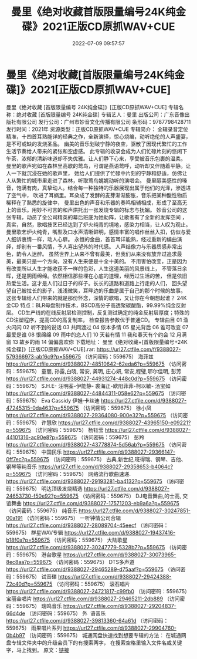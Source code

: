 ﻿---
title: 曼里《绝对收藏首版限量编号24K纯金碟》2021正版CD原抓WAV+CUE
date: 2022-07-09 09:57:57
categories: 新碟专辑、稀有等精品
tags: 华语中文
---
# 曼里《绝对收藏[首版限量编号24K纯金碟]》2021[正版CD原抓WAV+CUE]

曼里《绝对收藏 [首版限量编号
24K纯金碟]》[正版CD原抓WAV+CUE]
专辑名称：绝对收藏 [首版限量编号
24K纯金碟]
专辑艺人：曼里
出版公司：广东音像出版社有限公司
发行公司：广州市妙音文化传播有限公司
条形码：9787798428711
发行时间：2021年
资源类型：正版CD原抓WAV+CUE
专辑简介：
全辑录音定位精准，十四首耳熟能详的经典之作，全新演绎，惊心烧编，动听绝伦的人声盛宴，是不可或缺的发烧圣品。
幽美的音乐划破宁静的夜空，驱散了因现代繁忙的工作生活节奏给人带来的紧张和空虚感。
此专辑的收录会成为人们忙碌片刻的悠闲下午茶，浓郁的清新味道却不失优雅。让人们静下心来，享受被音乐包裹的温柔。
曼里的歌声宛如在森林里高歌的莺鸟，可谓是燕语莺呼，动听却又伴随着平静。让人一下就沉浸在她的歌声里，
她给人们提供了忙碌中片刻的宁静和舒适，仿佛让人从繁忙的城市里走进了森林，听取莺鸟娓娓动听的演唱会。
曼里醇美感性的嗓音，饱满有肉，真挚动人。结合每一种独特的乐器展现出属于他们的光泽，渗透进了空气中，
吹进了耳蜗里。耳朵成了发酵的麦芽渐渐膨胀，音乐把某种酸性物质稀释在了熟悉的旋律中，
曼里出色的声音和乐器的奏鸣相辅相成，形成了至高无上的音乐。用妙不可言的和声烘托出一张发烧专辑的标志与抚媚。
妙音公司的这张专辑，动员了全公司精英的幕后班底为她助阵，让歌者有了全新的发挥空间
，真实，自然，歌唱技艺已经达到了炉火纯青的境地，感染力相当，让人叹为观止。
曼里歌艺炉火纯青，嘴型及口水声清晰鲜明，感情丰富的唱作丝丝入扣，仿似与爱人细诉衷情一样，动人心扉。
永恒的金曲，首首耳详能熟，经过重新的编曲演绎，却别有一番风情，予人喜出望外的时代感。
人声结像力与乐器质感非常出色，韵令人迷醉。
虽然世界上从来不曾有最美，但我们从来没有放弃过追求最美，最美只是一个方向，没有人生来便是十全十美的。
不用害怕改变，正是因为有改变所以人生才能收获不一样的色彩，人生这道美丽的风景线上，
不管落日余晖，还是阴雨绵绵。依然相信那些埋在心底的道理，经历过生活的苦，
但是依旧热爱生活。这才是人们过日子的样子。长长的道路和道路上行走的人们，
回头望望自己被拉长的影子，浅浅微笑，耳畔边的乐曲是属于自己的那个时候的故事。
这张专辑给人们带来的就是那份怀念，深情的歌唱，又让你在今朝想起谁？
24K 金CD
特点：BLR母盘制作技术，BSCD高分子高透聚碳酸酯，99.99%纯金反射层。
CD生产线的在线反射层检测控制，反复测试确定的纯金反射层厚度；特殊的CD注塑程序，提高CD的高复制率，
检查报告参数优于普通CD。
专辑曲目
01 渔火闪闪
02 听不到的说话
03 共同渡过
04 侬本多情
05 星光背后
06 谁可改变
07 最爱是谁
08 恨绵绵
09 雨中的恋人们
10 天若有情
11 我和春天有个约会
12 月满窗
13 故乡的雨
14 偏偏喜欢你
下载地址：
曼里《绝对收藏+[首版限量编号+24K纯金碟]》[正版CD原抓WAV+CUE].rar: https://url27.ctfile.com/f/9388027-579366973-abf6c9?p=559675
（访问密码：559675）
海菲兹
https://url27.ctfile.com/d/9388027-48510642-62eda6?p=559675
（访问密码：559675）
童丽, 孙露,白晓, 常安, 龚玥, 庄心妍, 常安,程璧,鄂尔佳明, 彭芳
https://url27.ctfile.com/d/9388027-44931274-448c0d?p=559675
（访问密码：559675）
S.H.E- 汪明荃-伊能静- 裘海正-欧阳菲菲-柯以敏- 汤宝如
https://url27.ctfile.com/d/9388027-44844311-058e62?p=559675
（访问密码：559675）
Eva
Cassidy 伊娃·卡丝迪
https://url27.ctfile.com/d/9388027-47245315-0da463?p=559675
（访问密码：559675）
徐小凤
https://url27.ctfile.com/d/9388027-29364080-900e32?p=559675
（访问密码：559675）
许慧欣
https://url27.ctfile.com/d/9388027-43965150-e09221?p=559675
（访问密码：559675）
杨钰莹
https://url27.ctfile.com/d/9388027-44101316-ac90e8?p=559675
（访问密码：559675）
彭羚
https://url27.ctfile.com/d/9388027-43778874-5d56ab?p=559675
（访问密码：559675）
中国民乐
https://url27.ctfile.com/d/9388027-29366147-0ff7ec?p=559675
（访问密码：559675）
古典,新世纪,班得瑞、钢琴、吉他、钢琴等纯音乐
https://url27.ctfile.com/d/9388027-29358653-b4064c?p=559675
（访问密码：559675）
网络流行歌曲速递.
https://url27.ctfile.com/d/9388027-29193281-ba4132?p=559675
（访问密码：559675）
明达顶级发烧精选
https://url27.ctfile.com/d/9388027-24653730-f50e92?p=559675
（访问密码：559675）
DJ电音舞曲,的士高, 交谊舞曲
https://url27.ctfile.com/d/9388027-17571203-eb9a6a?p=559675
（访问密码：559675）
纯音乐
https://url27.ctfile.com/d/9388027-30247851-00a191
（访问密码：559675）
一听钟情公司合辑
https://url27.ctfile.com/d/9388027-28089704-45eecf
（访问密码：559675）
群星WAV专辑
https://url27.ctfile.com/d/9388027-19437416-b18f0a?p=559675
（访问密码：559675）
大陆歌星
https://url27.ctfile.com/d/9388027-30247779-5328b7?p=559675
（访问密码：559675）
港台歌星
https://url27.ctfile.com/d/9388027-30073965-8ec8aa?p=559675
（访问密码：559675）
DTS多声道
https://url27.ctfile.com/d/9388027-29465289-d75aaf?p=559675
（访问密码：559675）
试音碟
https://url27.ctfile.com/d/9388027-29424388-72c40d?p=559675
（访问密码：559675）
滚石唱片
https://url27.ctfile.com/d/9388027-24721817-c99fb0
（访问密码：559675）
宝丽金唱片
https://url27.ctfile.com/d/9388027-29465211-2db889
（访问密码：559675）
瑞鸣音乐
https://url27.ctfile.com/d/9388027-29204837-66d4de
（访问密码：559675）
外  语音乐
https://url27.ctfile.com/d/9388027-39813360-64a61d
（访问密码：559675）
雨果唱片系列
https://url27.ctfile.com/d/9388027-29904760-0b4b97
（访问密码：559675）
城通网盘快速找到想要专辑的方法：
在城通网盘专辑文件夹中的升级会员下的有搜索两字，
在搜索空格里输入文件名或关键字，马上找到。
原文：[链接](https://blog.sina.com.cn/s/blog_1647c7e7601030y8s.html)